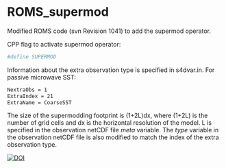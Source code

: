 # ROMS_supermod
Modified ROMS code (svn Revision 1041) to add the supermod operator.

CPP flag to activate supermod operator:
```sh
#define SUPERMOD
```

Information about the extra observation type is specified in s4dvar.in. For passive microwave SST:
```sh
NextraObs = 1
ExtraIndex = 21
ExtraName = CoarseSST
```

The size of the supermodding footprint is (1+2L)dx, where (1+2L) is the number of grid cells and dx is the horizontal resolution of the model. L is specified in the observation netCDF file _meta_ variable. The _type_ variable in the observation netCDF file is also modified to match the index of the extra observation type.  

[![DOI](https://zenodo.org/badge/537367363.svg)](https://zenodo.org/badge/latestdoi/537367363)

